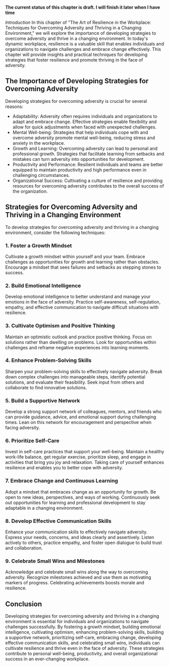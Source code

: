 **The current status of this chapter is draft. I will finish it later when I have time**

*Introduction* In this chapter of "The Art of Resilience in the Workplace: Techniques for Overcoming Adversity and Thriving in a Changing Environment," we will explore the importance of developing strategies to overcome adversity and thrive in a changing environment. In today's dynamic workplace, resilience is a valuable skill that enables individuals and organizations to navigate challenges and embrace change effectively. This chapter will provide insights and practical techniques for developing strategies that foster resilience and promote thriving in the face of adversity.

The Importance of Developing Strategies for Overcoming Adversity
----------------------------------------------------------------

Developing strategies for overcoming adversity is crucial for several reasons:

* Adaptability: Adversity often requires individuals and organizations to adapt and embrace change. Effective strategies enable flexibility and allow for quick adjustments when faced with unexpected challenges.
* Mental Well-being: Strategies that help individuals cope with and overcome adversity promote mental well-being, reducing stress and anxiety in the workplace.
* Growth and Learning: Overcoming adversity can lead to personal and professional growth. Strategies that facilitate learning from setbacks and mistakes can turn adversity into opportunities for development.
* Productivity and Performance: Resilient individuals and teams are better equipped to maintain productivity and high performance even in challenging circumstances.
* Organizational Success: Cultivating a culture of resilience and providing resources for overcoming adversity contributes to the overall success of the organization.

Strategies for Overcoming Adversity and Thriving in a Changing Environment
--------------------------------------------------------------------------

To develop strategies for overcoming adversity and thriving in a changing environment, consider the following techniques:

### 1. Foster a Growth Mindset

Cultivate a growth mindset within yourself and your team. Embrace challenges as opportunities for growth and learning rather than obstacles. Encourage a mindset that sees failures and setbacks as stepping stones to success.

### 2. Build Emotional Intelligence

Develop emotional intelligence to better understand and manage your emotions in the face of adversity. Practice self-awareness, self-regulation, empathy, and effective communication to navigate difficult situations with resilience.

### 3. Cultivate Optimism and Positive Thinking

Maintain an optimistic outlook and practice positive thinking. Focus on solutions rather than dwelling on problems. Look for opportunities within challenges and reframe negative experiences into learning moments.

### 4. Enhance Problem-Solving Skills

Sharpen your problem-solving skills to effectively navigate adversity. Break down complex challenges into manageable steps, identify potential solutions, and evaluate their feasibility. Seek input from others and collaborate to find innovative solutions.

### 5. Build a Supportive Network

Develop a strong support network of colleagues, mentors, and friends who can provide guidance, advice, and emotional support during challenging times. Lean on this network for encouragement and perspective when facing adversity.

### 6. Prioritize Self-Care

Invest in self-care practices that support your well-being. Maintain a healthy work-life balance, get regular exercise, prioritize sleep, and engage in activities that bring you joy and relaxation. Taking care of yourself enhances resilience and enables you to better cope with adversity.

### 7. Embrace Change and Continuous Learning

Adopt a mindset that embraces change as an opportunity for growth. Be open to new ideas, perspectives, and ways of working. Continuously seek out opportunities for learning and professional development to stay adaptable in a changing environment.

### 8. Develop Effective Communication Skills

Enhance your communication skills to effectively navigate adversity. Express your needs, concerns, and ideas clearly and assertively. Listen actively to others, practice empathy, and foster open dialogue to build trust and collaboration.

### 9. Celebrate Small Wins and Milestones

Acknowledge and celebrate small wins along the way to overcoming adversity. Recognize milestones achieved and use them as motivating markers of progress. Celebrating achievements boosts morale and resilience.

Conclusion
----------

Developing strategies for overcoming adversity and thriving in a changing environment is essential for individuals and organizations to navigate challenges successfully. By fostering a growth mindset, building emotional intelligence, cultivating optimism, enhancing problem-solving skills, building a supportive network, prioritizing self-care, embracing change, developing effective communication skills, and celebrating small wins, individuals can cultivate resilience and thrive even in the face of adversity. These strategies contribute to personal well-being, productivity, and overall organizational success in an ever-changing workplace.
